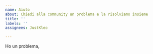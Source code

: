 ```yaml
---
name: Aiuto
about: Chiedi alla community un problema e la risolviamo insieme
title: ''
labels: ''
assignees: JustKleo

---
```


Ho un problema,
